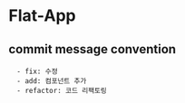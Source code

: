 # Flat-App

## commit message convention

```  
  - fix: 수정
  - add: 컴포넌트 추가
  - refactor: 코드 리팩토링
  ```
